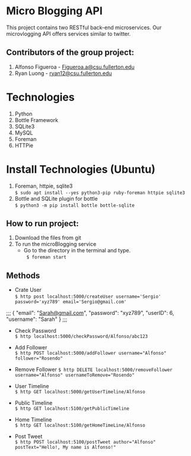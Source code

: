Micro Blogging API
===============================
This project contains two RESTful back-end microservices. Our microvlogging API offers services similar to twitter.  

Contributors of the group project:  
---------------------------------- 
1) Alfonso Figueroa - Figueroa.a@csu.fullerton.edu  
2) Ryan Luong - ryan12@csu.fullerton.edu  
  
Technologies      
===============================
1) Python  
2) Bottle Framework  
3) SQLite3  
4) MySQL  
5) Foreman  
6) HTTPie  

Install Technologies (Ubuntu)  
===============================
1) Foreman, httpie, sqlite3  
   ``` $ sudo apt install --yes python3-pip ruby-foreman httpie sqlite3  ```
2) Bottle and SQLite plugin for bottle  
   ``` $ python3 -m pip install bottle bottle-sqlite ```  

How to run project:
--------------------  
1) Download the files from git  
2) To run the microBlogging service  
   - Go to the directory in the terminal and type.  
      ``` $ foreman start```  

Methods  
--------------  
- Crate User  
   ``` $ http post localhost:5000/createUser username='Sergio' password='xyz789' email='Sergio@gmail.com' ```  
   
;;;
{
    "email": "Sarah@gmail.com",
    "password": "xyz789",
    "userID": 6,
    "username": "Sarah"
} 
;;;


- Check Password  
   ``` $ http localhost:5000/checkPassword/Alfonso/abc123 ```  

- Add Follower   
   ``` $ http POST localhost:5000/addFollower username="Alfonso" follower="Rosendo" ```  

- Remove Follower
   ``` $ http DELETE localhost:5000/removeFollower username="Alfonso" usernameToRemove="Rosendo" ```  
  
- User Timeline  
   ``` $ http GET localhost:5000/getUserTimeline/Alfonso ```  

- Public Timeline  
   ``` $ http GET localhost:5100/getPublicTimeline ```    

- Home Timeline  
   ``` $ http GET localhost:5100/getHomeTimeLine/Alfonso ```    

- Post Tweet  
   ``` $ http POST localhost:5100/postTweet author="Alfonso" postText="Hello!, My name is Alfonso!" ```   

